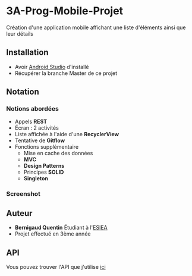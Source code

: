 # 3A-Prog-Mobile-Projet

Création d'une application mobile affichant une liste d'éléments ainsi que leur détails

## Installation

* Avoir [Android Studio](https://developer.android.com/studio) d'installé
* Récupérer la branche Master de ce projet

## Notation

### Notions abordées 

* Appels **REST**
* Écran : 2 activités
* Liste affichée à l'aide d'une **RecyclerView**
* Tentative de **Gitflow**
* Fonctions supplémentaire 
  - Mise en cache des données
  - **MVC**
  - **Design Patterns**
  - Principes **SOLID**
  - **Singleton**


### Screenshot 



## Auteur

* **Bernigaud Quentin** Étudiant à l'[ESIEA](https://www.esiea.fr) 
* Projet effectué en 3ème année

## API

Vous pouvez trouver l'API que j'utilise [ici](https://pokeapi.co/api/v2/pokemon)
